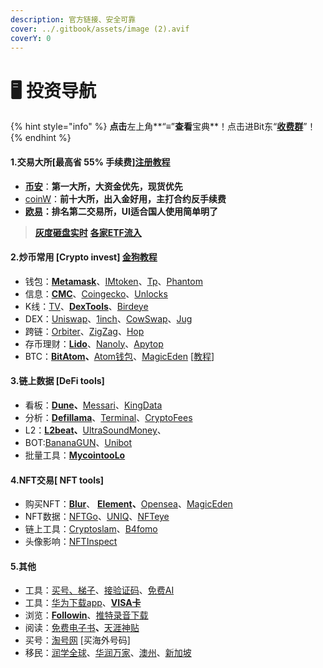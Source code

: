 ```yaml
---
description: 官方链接、安全可靠
cover: ../.gitbook/assets/image (2).avif
coverY: 0
---
```


# 🖥️ 投资导航

{% hint style="info" %}
**点击**左上角**“≡”**查看**宝典**！点击进Bit东“[**收费群**](https://docs.google.com/forms/d/1T2DyBLwHHsN2ljzaFt5igbFzLWMnQVBgoJWLU7iSElo/edit)”！
{% endhint %}

#### 1.交易大所\[最高省 55% 手续费][注册教程](https://app.gitbook.com/o/XmhZyhugxSwtPlUGNjl2/s/V7iRZHK3TvUL9YlBjc5L/\~/changes/14/dao-hang-yu-ru-men/xin-shou-ru-men/di-1-bu-jiao-yi-suo-zhu-ce) <a href="#id-1.-jiao-yi-da-suo-zui-gao-sheng-55-shou-xu-fei-zhu-ce-jiao-cheng" id="id-1.-jiao-yi-da-suo-zui-gao-sheng-55-shou-xu-fei-zhu-ce-jiao-cheng"></a>

* [**币安**](https://www.binance.com/zh-CN/join?ref=MIFPQEOD)：**第一大所，大资金优先，现货优先**
* [coinW](https://www.coinw.today/invitePublicity?r=2218580\&language=zh\_CN)：**前十大所，出入金好用，主打合约反手续费**
* [**欧易**](https://www.polaucnsukbm.com/join/92380411)**：排名第二交易所，UI适合国人使用简单明了**

> [**灰度砸盘实时**](https://platform.arkhamintelligence.com/explorer/entity/grayscale) [**各家ETF流入**](https://alpha.sosovalue.xyz/?category=ETF)

#### 2.炒币常用 \[Crypto invest] [金狗教程](https://app.gitbook.com/o/XmhZyhugxSwtPlUGNjl2/s/V7iRZHK3TvUL9YlBjc5L/\~/changes/14/dao-hang-yu-ru-men/xin-shou-ru-men/di-4-bu-lian-shang-tu-gou-bao-zhuan-ru-men) <a href="#id-2.-chao-bi-chang-yong-crypto-invest-jin-gou-jiao-cheng" id="id-2.-chao-bi-chang-yong-crypto-invest-jin-gou-jiao-cheng"></a>

* 钱包：[**Metamask**](https://metamask.io/)、[IMtoken](https://token.im/)、[Tp](https://www.tokenpocket.pro/)、[Phantom](https://phantom.app/)
* 信息：[**CMC**](https://coinmarketcap.com/)、[Coingecko](https://www.coingecko.com/)、[Unlocks](https://token.unlocks.app/)
* K线：[TV](https://www.tradingview.com/)、[**DexTools**](https://www.dextools.io/app/cn/pairs)、[Birdeye](https://birdeye.so/)
* DEX：[Uniswap](https://uniswap.org/)、[1inch](https://app.1inch.io/#/1/simple/swap/ETH/DAI)、[CowSwap](https://swap.cow.fi/#/1/swap/WETH)、[Jug](https://jup.ag/)
* 跨链：[Orbiter](https://www.orbiter.finance/?source=Optimism\&dest=Ethereum)、[ZigZag](https://trade.zigzag.exchange/bridge)、[Hop](https://hop.exchange/)
* 存币理财：[**Lido**](https://stake.lido.fi/?ref=0x7A470d8014a122245b0410774618B7ED0E990Daa)、[Nanoly](https://nanoly.com/)、[Apytop](https://apy.top/)
* BTC：[**BitAtom**](https://bitatom.io/)**、**[Atom钱包](https://atomicalswallet.com/)、[MagicEden](https://magiceden.io/) \[[教程](https://btcdayu.gitbook.io/dayu/xiang-mu-yan-bao/bi-te-bi-sheng-tai/arc20)]

#### **3.链上数据 \[DeFi tools]** <a href="#id-3.-lian-shang-shu-ju-defi-tools" id="id-3.-lian-shang-shu-ju-defi-tools"></a>

* 看板：[**Dune**](https://dune.xyz/)**、**[Messari](https://messari.io/asset/gmx)、[KingData](https://kingdata.com/download/?code=23lf\&lang=cn)
* 分析：[**Defillama**](https://defillama.com/)、[Terminal](https://tokenterminal.com/terminal)、[CryptoFees](https://cryptofees.info/)
* L2：[**L2beat**](https://l2beat.com/scaling/tvl/)**、**[UltraSoundMoney](https://ultrasound.money/)、
* BOT:[BananaGUN](https://t.me/BananaGunSniper\_bot?start=ref\_BTCdayu)、[Unibot](https://t.me/unibotsniper\_bot?start=btcdayu)
* 批量工具：[**MycointooLo**](https://mct.xyz/)

#### 4.NFT交易\[ NFT tools] <a href="#id-4.nft-jiao-yi-nft-tools" id="id-4.nft-jiao-yi-nft-tools"></a>

* 购买NFT：[**Blur**](https://blur.io/)、 [**Element**](https://element.market/)**、**[Opensea](https://opensea.io/)、[MagicEden](https://magiceden.io/)
* NFT数据：[NFTGo](https://nftgo.io/whale-tracking/trade)、[UNIQ](https://uniq.cx/)、[NFTeye](https://nfteye.io/)
* 链上工具：[Cryptoslam](https://cryptoslam.io/)、[B4fomo](https://www.b4fomo.io/invited?address=vUCq22)
* 头像影响：[NFTInspect](https://www.nftinspect.xyz/rank)

#### 5.其他 <a href="#id-5.-qi-ta" id="id-5.-qi-ta"></a>

* 工具：[买号、](https://taohao.me/)[梯子](http://ktmcloud.cloud/#/register?code=WfCPS7zk)、[接验证码](https://sms-man.com/cn?ref=u1yF\_sc80Qhg)、[免费AI](https://chat18.aichatos.xyz/#/chat/1700361625888)
* 工具：[华为下载app](https://apkcombo.com/zh/)、[**VISA卡**](https://card.onekey.so/?i=5SMEBI)
* 浏览：[**Followin**](https://followin.io/referral/AneGTu)、[推特录音下载](https://spacesdown.com/)
* 阅读：[免费电子书](https://annas-archive.org/)**、**[天涯神贴](https://t.me/tianyast)
* 买号：[淘号网](https://taohao.me/) \[买海外号码]
* 移民：[润学全球](https://github.com/The-Run-Philosophy-Organization/run/blob/main/README.md)、[华润万家](https://github.com/better-run/run)、[澳州](https://lalu.app/)、[新加坡](https://gist.github.com/xgqfrms/a696f237cfecfa6bac469c1350ca7792)
